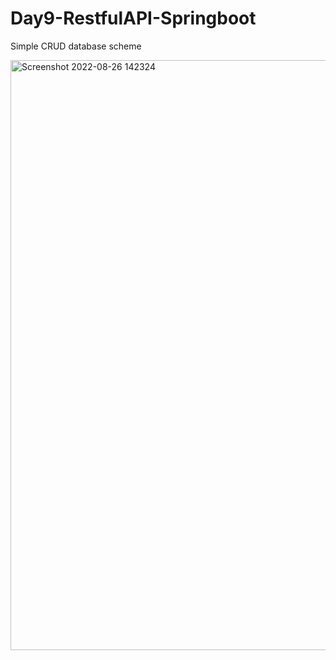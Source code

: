 # Day9-RestfulAPI-Springboot
 Simple CRUD database scheme
 
 <img width="944" alt="Screenshot 2022-08-26 142324" src="https://user-images.githubusercontent.com/38674801/186846993-219fc535-cc16-4eb6-91e6-96a08c478688.png">

 
